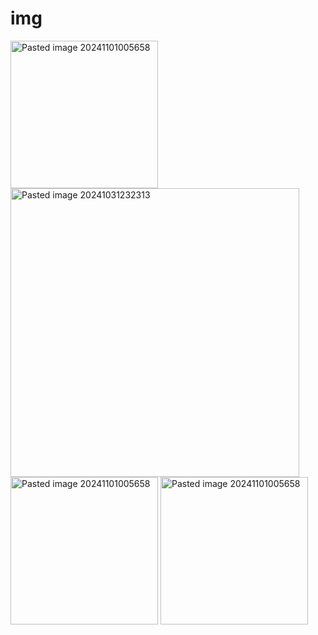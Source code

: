 # img

<img width="236" alt="Pasted image 20241101005658" src="https://github.com/user-attachments/assets/f213a536-2074-4012-8b70-e8d3bb74a65b">
<img width="462" alt="Pasted image 20241031232313" src="https://github.com/user-attachments/assets/b1f155ea-40f6-4fbb-8a1b-dda3a8b19008">
<img width="236" alt="Pasted image 20241101005658" src="https://github.com/user-attachments/assets/13d66da0-9f33-4025-ae70-221cb63b9026">
<img width="236" alt="Pasted image 20241101005658" src="https://github.com/user-attachments/assets/823fbaea-e935-484e-b53a-d11e773a27d6">






